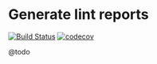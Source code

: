 
# Generate lint reports

[![Build Status](https://travis-ci.org/Sweetchuck/lint-report.svg?branch=master)](https://travis-ci.org/Sweetchuck/lint-report)
[![codecov](https://codecov.io/gh/Sweetchuck/lint-report/branch/master/graph/badge.svg)](https://codecov.io/gh/Sweetchuck/lint-report)

@todo
